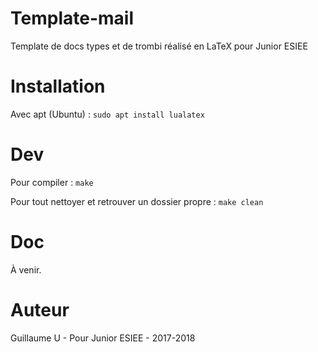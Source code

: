 # Template-mail
Template de docs types et de trombi réalisé en LaTeX pour Junior ESIEE

# Installation
Avec apt (Ubuntu) : ``sudo apt install lualatex``

# Dev

Pour compiler :
``make``

Pour tout nettoyer et retrouver un dossier propre :
``make clean``

# Doc
À venir.

# Auteur
Guillaume U - Pour Junior ESIEE - 2017-2018
